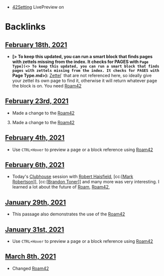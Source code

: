 - [42Setting](<42Setting.md>) LivePreview on

# Backlinks
## [February 18th, 2021](<February 18th, 2021.md>)
- **[> To keep this updated, you can run a smart block that finds pages with zettels missing from the index. It checks for PAGES with `Page Type](<> To keep this updated, you can run a smart block that finds pages with zettels missing from the index. It checks for PAGES with `Page Type.md>):** [Zettel](<Zettel.md>)` that are not referenced here, so ideally give your zettel its own page to find it, otherwise it will return whatever page the block is on. You need [Roam42](<Roam42.md>)

## [February 23rd, 2021](<February 23rd, 2021.md>)
- Made a change to the [Roam42](<Roam42.md>)

3. Made a change to the [Roam42](<Roam42.md>)

## [February 4th, 2021](<February 4th, 2021.md>)
- Use `CTRL+Hover` to preview a page or a block reference using [Roam42](<Roam42.md>)

## [February 6th, 2021](<February 6th, 2021.md>)
- Today's [Clubhouse](<Clubhouse.md>) session with [Robert Haisfield](<Robert Haisfield.md>), [cc:[[Mark Robertson](<cc:[[Mark Robertson.md>)]], [cc:[[Brandon Toner](<cc:[[Brandon Toner.md>)]] and many more was very interesting. I learned a lot about the future of [Roam](<Roam.md>), [Roam42](<Roam42.md>),

## [January 29th, 2021](<January 29th, 2021.md>)
- This passage also demonstrates the use of the [Roam42](<Roam42.md>)

## [January 31st, 2021](<January 31st, 2021.md>)
- Use `CTRL+Hover` to preview a page or a block reference using [Roam42](<Roam42.md>)

## [March 8th, 2021](<March 8th, 2021.md>)
- Changed [Roam42](<Roam42.md>)

